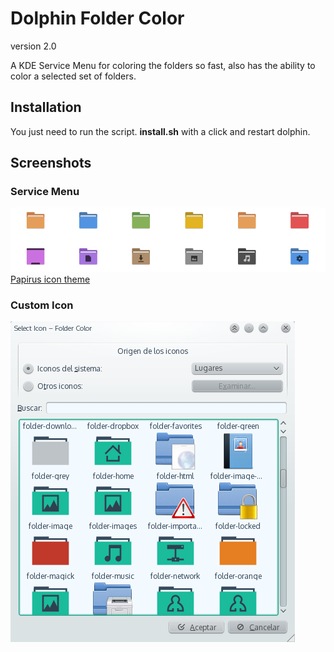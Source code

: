 Dolphin Folder Color
====================
version 2.0

A KDE Service Menu for coloring the folders so fast, also has the ability to color a selected set of folders.

## Installation
You just need to run the script. **install.sh** with a click and restart dolphin.

## Screenshots
### Service Menu
 ![Service Menu](screenshot1.png)
 [Papirus icon theme](https://github.com/PapirusDevelopmentTeam/papirus-icon-theme)
### Custom Icon
 ![Custom Icon](screenshot2.png)
